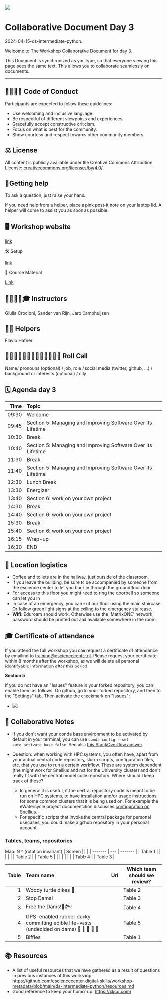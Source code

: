 
![](https://i.imgur.com/iywjz8s.png)


# Collaborative Document Day 3

2024-04-15-ds-intermediate-python.

Welcome to The Workshop Collaborative Document for day 3.

This Document is synchronized as you type, so that everyone viewing this page sees the same text. This allows you to collaborate seamlessly on documents.

----------------------------------------------------------------------------


##  🫱🏽‍🫲🏻 Code of Conduct

Participants are expected to follow these guidelines:
* Use welcoming and inclusive language.
* Be respectful of different viewpoints and experiences.
* Gracefully accept constructive criticism.
* Focus on what is best for the community.
* Show courtesy and respect towards other community members.
 
## ⚖️ License

All content is publicly available under the Creative Commons Attribution License: [creativecommons.org/licenses/by/4.0/](https://creativecommons.org/licenses/by/4.0/).

## 🙋Getting help

To ask a question, just raise your hand.

If you need help from a helper, place a pink post-it note on your laptop lid. A helper will come to assist you as soon as possible.

## 🖥 Workshop website

[link](https://esciencecenter-digital-skills.github.io/2024-04-15-ds-intermediate-python/)

🛠 Setup

[link](https://carpentries-incubator.github.io/python-intermediate-development/setup.html)


📖 Course Material

[Link](https://carpentries-incubator.github.io/python-intermediate-development/50-section5-intro/index.html)

## 👩‍🏫👩‍💻🎓 Instructors

Giulia Crocioni, Sander van Rijn, Jaro Camphuijsen

## 🧑‍🙋 Helpers

Flavio Hafner

## 👩‍💻👩‍💼👨‍🔬🧑‍🔬🧑‍🚀🧙‍♂️🔧 Roll Call
Name/ pronouns (optional) / job, role / social media (twitter, github, ...) / background or interests (optional) / city


## 🗓️ Agenda day 3

|  Time | Topic                                                                |
| -----:|:-------------------------------------------------------------------- |
| 09:30 | Welcome                                             |
| 09:45 | Section 5: Managing and Improving Software Over Its Lifetime |
| 10:30 | Break                                                                |
| 10:40 | Section 5: Managing and Improving Software Over Its Lifetime |
| 11:30 | Break                                                                |
| 11:40 | Section 5: Managing and Improving Software Over Its Lifetime |
| 12:30 | Lunch Break                                                          |
| 13:30 | Energizer               |
| 13:40 | Section 6: work on your own project               |
| 14:30 | Break                                                                |
| 14:40 | Section 6: work on your own project                |
| 15:30 | Break                                                                |
| 15:40 | Section 6: work on your own project
| 16:15 | Wrap-up                                                              |
| 16:30 | END                                                                  |


## 🏢 Location logistics
* Coffee and toilets are in the hallway, just outside of the classroom.
* If you leave the building, 
  be sure to be accompanied by someone from the escience center to let you back in through the groundfloor door
* For access to this floor you might need to ring the doorbell so someone can let you in
* In case of an emergency, you can exit our floor using the main staircase.
  Or follow green light signs at the ceiling to the emergency staircase.
* **Wifi**: Eduroam should work. Otherwise use the 'MatrixONE' network, password should be printed out and available somewhere in the room.

## 🎓 Certificate of attendance
If you attend the full workshop you can request a certificate of attendance by emailing to training@esciencecenter.nl.
Please request your certificate within 8 months after the workshop, as we will delete all personal identifyable information after this period.

**Section 5**

If you do not have an "Issues" feature in your forked repository, you can enable them as follows. On github, go to your forked repository, and then to the "Settings" tab. Then activate the checkmark on "Issues": 
- ![](https://codimd.carpentries.org/uploads/upload_b072a06a57ff936f6d73612e15aa1a1e.png)

## 🧠 Collaborative Notes

- If you don't want your conda base environment to be activated by default in your terminal, you can use `conda config --set auto_activate_base false`. See also [this StackOverflow answer](https://stackoverflow.com/a/54560785/1044698)

- Question: when working with HPC systems, you often have, apart from your actual central code repository, slurm scripts, configuration files, etc. that you use to run a certain workflow. These are system dependent (the might work for Snellius and not for the University cluster) and don't really fit with the central model code repository. Where should I keep track of these? 
    - In general it is useful, if the central repository code is meant to be run on HPC systems, to have installation and/or usage instructions for some common clusters that it is being used on. For example the eWatercycle project documentation discusses [configuration on Snellius](https://ewatercycle.readthedocs.io/en/latest/system_setup.html#configuration-file-for-snellius-system).
    - For specific scripts that invoke the central package for personal usecases, you could make a github repository in your personal account. 

### Tables, teams, repositories

Map: N ^ (rotation invariant)
| Screen  |     |         |
| ------- | --- | ------- |
| Table 1 |     |         |
|         |     | Table 2 |
| Table 5 |     |         |
|         |     |         |
| Table 4 |     | Table 3 |



| Table | Team name                                                                 | Url                                                                               | Which team should we review? |
| -----:|:------------------------------------------------------------------------- | --------------------------------------------------------------------------------- | ---------------------------- | 
|     1 | Woody turtle dikes :turtle:                                                        | | Table 2                      |         |
|     2 | Stop Dams!                                                                |          | Table 3                      |         |
|     3 | Free the Dams!🌊🏞️💧                                                      |           |                              Table 4 |
|     4 | GPS-enabled rubber ducky committing edible life-vests (undecided on dams) :duck: 🦃 🦤 :chicken: :eagle: |            | Table 5                      |         |
|     5 |        Biffies                                                                  |                                                       | Table 1                      |         |

## 📚 Resources
- A list of useful resources that we have gathered as a result of questions in previous instances of this workshop: https://github.com/esciencecenter-digital-skills/workshop-metadata/blob/main/ds-intermediate-python/resources.md
- Good reference to keep your humor up: https://xkcd.com/
